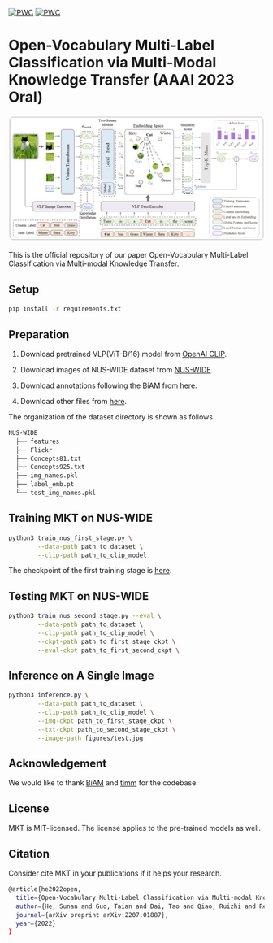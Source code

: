 [![PWC](https://img.shields.io/endpoint.svg?url=https://paperswithcode.com/badge/open-vocabulary-multi-label-classification/multi-label-zero-shot-learning-on-nus-wide)](https://paperswithcode.com/sota/multi-label-zero-shot-learning-on-nus-wide?p=open-vocabulary-multi-label-classification)
[![PWC](https://img.shields.io/endpoint.svg?url=https://paperswithcode.com/badge/open-vocabulary-multi-label-classification/multi-label-zero-shot-learning-on-open-images)](https://paperswithcode.com/sota/multi-label-zero-shot-learning-on-open-images?p=open-vocabulary-multi-label-classification)

# Open-Vocabulary Multi-Label Classification via Multi-Modal Knowledge Transfer (AAAI 2023 Oral)

![Framework](figures/mkt.jpg)

This is the official repository of our paper Open-Vocabulary Multi-Label Classification via Multi-modal Knowledge Transfer.

## Setup

```bash
pip install -r requirements.txt
```

## Preparation

1. Download pretrained VLP(ViT-B/16) model from [OpenAI CLIP](https://github.com/openai/CLIP).

2. Download images of NUS-WIDE dataset  from [NUS-WIDE](https://lms.comp.nus.edu.sg/wp-content/uploads/2019/research/nuswide/NUS-WIDE.html).

3. Download annotations following the [BiAM](https://github.com/akshitac8/BiAM) from [here](https://drive.google.com/drive/folders/1jvJ0FnO_bs3HJeYrEJu7IcuilgBipasA?usp=sharing).

4. Download other files from [here](https://drive.google.com/drive/folders/1kTb83_p92fM04OAkGyiHypOgwtxc4wVa?usp=sharing).

The organization of the dataset directory is shown as follows.

```bash
NUS-WIDE
  ├── features
  ├── Flickr
  ├── Concepts81.txt
  ├── Concepts925.txt
  ├── img_names.pkl
  ├── label_emb.pt
  └── test_img_names.pkl
```

## Training MKT on NUS-WIDE

```bash
python3 train_nus_first_stage.py \
        --data-path path_to_dataset \
        --clip-path path_to_clip_model

```

The checkpoint of the first training stage is [here](https://drive.google.com/file/d/158ntqLvepVklwmY1PvlqIhguv7wN6SZI/view?usp=sharing).

## Testing MKT on NUS-WIDE

```bash
python3 train_nus_second_stage.py --eval \
        --data-path path_to_dataset \
        --clip-path path_to_clip_model \
        --ckpt-path path_to_first_stage_ckpt \
        --eval-ckpt path_to_first_second_ckpt \
```

## Inference on A Single Image

```bash
python3 inference.py \
        --data-path path_to_dataset \
        --clip-path path_to_clip_model \
        --img-ckpt path_to_first_stage_ckpt \
        --txt-ckpt path_to_second_stage_ckpt \
        --image-path figures/test.jpg
```

## Acknowledgement

We would like to thank [BiAM](https://github.com/akshitac8/BiAM) and [timm](https://github.com/rwightman/pytorch-image-models) for the codebase.

## License

MKT is MIT-licensed. The license applies to the pre-trained models as well.

## Citation

Consider cite MKT in your publications if it helps your research.

```bash
@article{he2022open,
  title={Open-Vocabulary Multi-Label Classification via Multi-modal Knowledge Transfer},
  author={He, Sunan and Guo, Taian and Dai, Tao and Qiao, Ruizhi and Ren, Bo and Xia, Shu-Tao},
  journal={arXiv preprint arXiv:2207.01887},
  year={2022}
}
```
